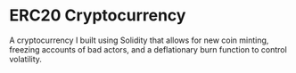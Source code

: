 # ERC20 Cryptocurrency

A cryptocurrency I built using Solidity that allows for new coin minting, freezing accounts of bad actors, and a deflationary burn function to control volatility.